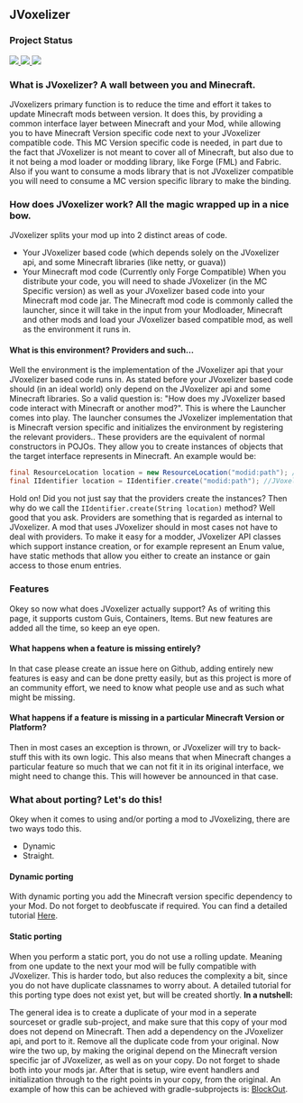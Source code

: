 ## JVoxelizer
### Project Status	
<a href="https://teamcity.ldtteam.com/viewType.html?buildTypeId=LetSDevTogether_JVoxelizer_Release_Release&guest=1">
<img src="https://img.shields.io/teamcity/http/teamcity.ldtteam.com/s/LetSDevTogether_JVoxelizer_Release_Release.svg?label=Release"/>
</a>
<a href="https://teamcity.ldtteam.com/viewType.html?buildTypeId=LetSDevTogether_JVoxelizer_Beta_Release&guest=1">
<img src="https://img.shields.io/teamcity/http/teamcity.ldtteam.com/s/LetSDevTogether_JVoxelizer_Beta_Release.svg?label=Beta"/>
</a>
<a href="https://teamcity.ldtteam.com/viewType.html?buildTypeId=LetSDevTogether_JVoxelizer_Alpha_Release&guest=1">
<img src="https://img.shields.io/teamcity/http/teamcity.ldtteam.com/s/LetSDevTogether_JVoxelizer_Alpha_Release.svg?label=Alpha"/>
</a>

### What is JVoxelizer? A wall between you and Minecraft.
JVoxelizers primary function is to reduce the time and effort it takes to update Minecraft mods between version.
It does this, by providing a common interface layer between Minecraft and your Mod, while allowing you to have Minecraft Version specific code next to your JVoxelizer compatible code.
This MC Version specific code is needed, in part due to the fact that JVoxelizer is not meant to cover all of Minecraft, but also due to it not being a mod loader or modding library, like Forge (FML) and Fabric.
Also if you want to consume a mods library that is not JVoxelizer compatible you will need to consume a MC version specific library to make the binding.

### How does JVoxelizer work? All the magic wrapped up in a nice bow.
JVoxelizer splits your mod up into 2 distinct areas of code.
- Your JVoxelizer based code (which depends solely on the JVoxelizer api, and some Minecraft libraries (like netty, or guava))
- Your Minecraft mod code (Currently only Forge Compatible)
When you distribute your code, you will need to shade JVoxelizer (in the MC Specific version) as well as your JVoxelizer based code into your Minecraft mod code jar.
The Minecraft mod code is commonly called the launcher, since it will take in the input from your Modloader, Minecraft and other mods and load your JVoxelizer based compatible mod, as well as the environment it runs in.

#### What is this environment? Providers and such...
Well the environment is the implementation of the JVoxelizer api that your JVoxelizer based code runs in.
As stated before your JVoxelizer based code should (in an ideal world) only depend on the JVoxelizer api and some Minecraft libraries.
So a valid question is: "How does my JVoxelizer based code interact with Minecraft or another mod?". 
This is where the Launcher comes into play. The launcher consumes the JVoxelizer implementation that is Minecraft version specific and initializes the environment by registering the relevant providers..
These providers are the equivalent of normal constructors in POJOs. They allow you to create instances of objects that the target interface represents in Minecraft.
An example would be:
```java
final ResourceLocation location = new ResourceLocation("modid:path"); //Minecraft based code
final IIdentifier location = IIdentifier.create("modid:path"); //JVoxelizer API based code
```
Hold on! Did you not just say that the providers create the instances? Then why do we call the `IIdentifier.create(String location)` method?
Well good that you ask. Providers are something that is regarded as internal to JVoxelizer.
A mod that uses JVoxelizer should in most cases not have to deal with providers.
To make it easy for a modder, JVoxelizer API classes which support instance creation, or for example represent an Enum value, have static methods that allow you 
either to create an instance or gain access to those enum entries.

### Features
Okey so now what does JVoxelizer actually support?
As of writing this page, it supports custom Guis, Containers, Items. But new features are added all the time, so keep an eye open.

#### What happens when a feature is missing entirely?
In that case please create an issue here on Github, adding entirely new features is easy and can be done pretty easily, but as this project is more 
of an community effort, we need to know what people use and as such what might be missing.

#### What happens if a feature is missing in a particular Minecraft Version or Platform?
Then in most cases an exception is thrown, or JVoxelizer will try to back-stuff this with its own logic.
This also means that when Minecraft changes a particular feature so much that we can not fit it in its original interface, we might need to change this.
This will however be announced in that case. 

### What about porting? Let's do this!
Okey when it comes to using and/or porting a mod to JVoxelizing, there are two ways todo this.
- Dynamic
- Straight.

#### Dynamic porting
With dynamic porting you add the Minecraft version specific dependency to your Mod. Do not forget to deobfuscate if required.
You can find a detailed tutorial [Here](https://github.com/ldtteam/JVoxelizer/wiki/Porting-a-mod-Dynamically-to-JVoxelizer).

#### Static porting
When you perform a static port, you do not use a rolling update.
Meaning from one update to the next your mod will be fully compatible with JVoxelizer.
This is harder todo, but also reduces the complexity a bit, since you do not have duplicate classnames to worry about.
A detailed tutorial for this porting type does not exist yet, but will be created shortly.
**In a nutshell:**

The general idea is to create a duplicate of your mod in a seperate sourceset or gradle sub-project, and make sure that this copy of your mod does not depend on Minecraft.
Then add a dependency on the JVoxelizer api, and port to it.
Remove all the duplicate code from your original.
Now wire the two up, by making the original depend on the Minecraft version specific jar of JVoxelizer, as well as on your copy.
Do not forget to shade both into your mods jar.
After that is setup, wire event handlers and initialization through to the right points in your copy, from the original.
An example of how this can be achieved with gradle-subprojects is: [BlockOut](https://github.com/ldtteam/BlockOut).
